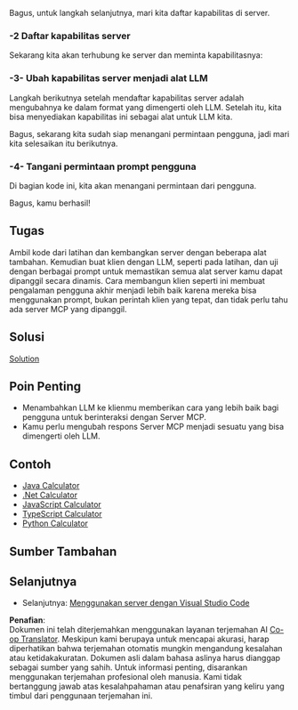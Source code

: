 <!--
CO_OP_TRANSLATOR_METADATA:
{
  "original_hash": "f74887f51a69d3f255cb83d0b517c623",
  "translation_date": "2025-07-13T18:54:19+00:00",
  "source_file": "03-GettingStarted/03-llm-client/README.md",
  "language_code": "id"
}
-->
Bagus, untuk langkah selanjutnya, mari kita daftar kapabilitas di server.

### -2 Daftar kapabilitas server

Sekarang kita akan terhubung ke server dan meminta kapabilitasnya:

### -3- Ubah kapabilitas server menjadi alat LLM

Langkah berikutnya setelah mendaftar kapabilitas server adalah mengubahnya ke dalam format yang dimengerti oleh LLM. Setelah itu, kita bisa menyediakan kapabilitas ini sebagai alat untuk LLM kita.

Bagus, sekarang kita sudah siap menangani permintaan pengguna, jadi mari kita selesaikan itu berikutnya.

### -4- Tangani permintaan prompt pengguna

Di bagian kode ini, kita akan menangani permintaan dari pengguna.

Bagus, kamu berhasil!

## Tugas

Ambil kode dari latihan dan kembangkan server dengan beberapa alat tambahan. Kemudian buat klien dengan LLM, seperti pada latihan, dan uji dengan berbagai prompt untuk memastikan semua alat server kamu dapat dipanggil secara dinamis. Cara membangun klien seperti ini membuat pengalaman pengguna akhir menjadi lebih baik karena mereka bisa menggunakan prompt, bukan perintah klien yang tepat, dan tidak perlu tahu ada server MCP yang dipanggil.

## Solusi

[Solution](/03-GettingStarted/03-llm-client/solution/README.md)

## Poin Penting

- Menambahkan LLM ke klienmu memberikan cara yang lebih baik bagi pengguna untuk berinteraksi dengan Server MCP.
- Kamu perlu mengubah respons Server MCP menjadi sesuatu yang bisa dimengerti oleh LLM.

## Contoh

- [Java Calculator](../samples/java/calculator/README.md)
- [.Net Calculator](../../../../03-GettingStarted/samples/csharp)
- [JavaScript Calculator](../samples/javascript/README.md)
- [TypeScript Calculator](../samples/typescript/README.md)
- [Python Calculator](../../../../03-GettingStarted/samples/python)

## Sumber Tambahan

## Selanjutnya

- Selanjutnya: [Menggunakan server dengan Visual Studio Code](../04-vscode/README.md)

**Penafian**:  
Dokumen ini telah diterjemahkan menggunakan layanan terjemahan AI [Co-op Translator](https://github.com/Azure/co-op-translator). Meskipun kami berupaya untuk mencapai akurasi, harap diperhatikan bahwa terjemahan otomatis mungkin mengandung kesalahan atau ketidakakuratan. Dokumen asli dalam bahasa aslinya harus dianggap sebagai sumber yang sahih. Untuk informasi penting, disarankan menggunakan terjemahan profesional oleh manusia. Kami tidak bertanggung jawab atas kesalahpahaman atau penafsiran yang keliru yang timbul dari penggunaan terjemahan ini.